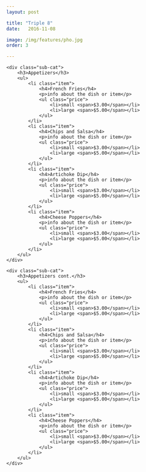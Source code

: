 ```yaml
---
layout: post

title: "Triple 8"
date:   2016-11-08

image: /img/features/pho.jpg
order: 3

---
```


<div class="menu">

	<div class="sub-cat">
		<h3>Appetizers</h3>
		<ul>
			<li class="item">
				<h4>French Fries</h4>
				<p>info about the dish or item</p>
				<ul class="price">
					<li>small <span>$3.00</span></li>
					<li>large <span>$5.00</span></li>
				</ul>
			</li>
			<li class="item">
				<h4>Chips and Salsa</h4>
				<p>info about the dish or item</p>
				<ul class="price">
					<li>small <span>$3.00</span></li>
					<li>large <span>$5.00</span></li>
				</ul>
			</li>
			<li class="item">
				<h4>Artichoke Dip</h4>
				<p>info about the dish or item</p>
				<ul class="price">
					<li>small <span>$3.00</span></li>
					<li>large <span>$5.00</span></li>
				</ul>
			</li>
			<li class="item">
				<h4>Cheese Poppers</h4>
				<p>info about the dish or item</p>
				<ul class="price">
					<li>small <span>$3.00</span></li>
					<li>large <span>$5.00</span></li>
				</ul>
			</li>
		</ul>
	</div>

	<div class="sub-cat">
		<h3>Appetizers cont.</h3>
		<ul>
			<li class="item">
				<h4>French Fries</h4>
				<p>info about the dish or item</p>
				<ul class="price">
					<li>small <span>$3.00</span></li>
					<li>large <span>$5.00</span></li>
				</ul>
			</li>
			<li class="item">
				<h4>Chips and Salsa</h4>
				<p>info about the dish or item</p>
				<ul class="price">
					<li>small <span>$3.00</span></li>
					<li>large <span>$5.00</span></li>
				</ul>
			</li>
			<li class="item">
				<h4>Artichoke Dip</h4>
				<p>info about the dish or item</p>
				<ul class="price">
					<li>small <span>$3.00</span></li>
					<li>large <span>$5.00</span></li>
				</ul>
			</li>
			<li class="item">
				<h4>Cheese Poppers</h4>
				<p>info about the dish or item</p>
				<ul class="price">
					<li>small <span>$3.00</span></li>
					<li>large <span>$5.00</span></li>
				</ul>
			</li>
		</ul>
	</div>

</div>